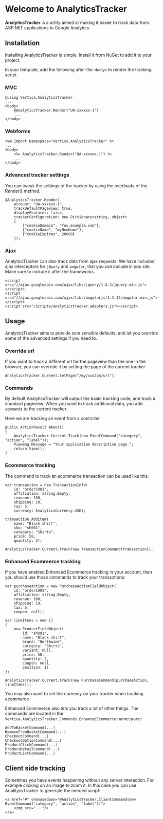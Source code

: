 # Welcome to AnalyticsTracker

**AnalyticsTracker** is a utility aimed at making it easier to track data from ASP.NET applications to Google Analytics

## Installation

Installing AnalyticsTracker is simple. Install it from NuGet to add it to your project.

In your template, add the following after the `<body>` to render the tracking script

### MVC

	@using Vertica.AnalyticsTracker
	...
	<body>
		@AnalyticsTracker.Render("UA-xxxxxx-1")
		...
	</body>

### Webforms

	<%@ Import Namespace="Vertica.AnalyticsTracker" %>
	...
	<body>
		<%= AnalyticsTracker.Render("UA-xxxxxx-1") %>
		...
	</body>

### Advanced tracker settings

You can tweak the settings of the tracker by using the overloads of the Render() method.

	@AnalyticsTracker.Render(
		account: "UA-xxxxxx-1",
		trackDefaultPageview: true,
		displayFeatures: false,
		trackerConfiguration: new Dictionary<string, object>
		{
			{"cookieDomain", "foo.example.com"},
			{"cookieName", "myNewName"},
			{"cookieExpires", 20000}
		});

### Ajax

AnalyticsTracker can also track data from ajax requests. We have included ajax interceptors for `jQuery` and `angular`, that you can include in you site. Make sure to include it after the frameworks.

	<script src="//ajax.googleapis.com/ajax/libs/jquery/1.8.3/jquery.min.js"></script>
	<script src="//ajax.googleapis.com/ajax/libs/angularjs/1.3.12/angular.min.js"></script>
	<script src="/Scripts/analyticstracker.adapters.js"></script>

## Usage

AnalyticsTracker aims to provide som sensible defaults, and let you override some of the advanced settings if you need to.

### Override url

If you want to track a different url for the pageview than the one in the browser, you can override it by setting the page of the current tracker

	AnalyticsTracker.Current.SetPage("/my/custom/url");

### Commands

By default AnalyticsTracker will output the basic tracking code, and track a standard pageview. When you want to track additional data, you add `commands` to the current tracker. 

Here we are tracking an event from a controller

	public ActionResult About()
	{
		AnalyticsTracker.Current.Track(new EventCommand("category", "action", "label"));
		ViewBag.Message = "Your application description page.";
		return View();
	}


### Ecommerce tracking

The command to track an ecommerce transaction can be used like this:

	var transaction = new TransactionInfo(
		id: "order1001", 
		affiliation: string.Empty, 
		revenue: 100, 
		shipping: 10, 
		tax: 5, 
		currency: AnalyticsCurrency.USD);

	transaction.AddItem(
		name: "Black shirt", 
		sku: "sh001", 
		category: "Shirts", 
		price: 50, 
		quantity: 2);

	AnalyticsTracker.Current.Track(new TransactionCommand(transaction));


### Enhanced Ecommerce tracking

If you have enabled Enhanced Ecommerce tracking in your account, then you should use those commands to track your transactions:

	var purchaseAction = new PurchaseActionFieldObject(
		id: "order1001",
		affiliation: string.Empty,
		revenue: 100,
		shipping: 10,
		tax: 5,
		coupon: null);

	var lineItems = new []
	{
		new ProductFieldObject(
			id: "sh001", 
			name: "Black shirt", 
			brand: "Northwind",
			category: "Shirts", 
			variant: null, 
			price: 50,
			quantity: 2, 
			coupon: null,
			position: 1)
	};
	
	AnalyticsTracker.Current.Track(new PurchaseCommand(purchaseAction, lineItems));

You may also want to set the currency on your tracker when tracking ecommerce

Enhanced Ecommerce also lets you track a lot of other things. The commands are located in the `Vertica.AnalyticsTracker.Commands.EnhancedEcommerce` namespace:

	AddToBasketCommand(...)
	RemoveFromBasketCommand(...)
	CheckoutCommand(...)
	CheckoutOptionCommand(...)
	ProductClickCommand(...)
	ProductDetailCommand(...)
	ProductListCommand(...)

## Client side tracking

Sometimes you have events happening without any server interaction. For example clicking on an image to zoom it. In this case you can use AnalitycsTracker to generate the needed script:


	<a href="#" onmousedown="@AnalyticsTracker.ClientCommand(new EventCommand("category", "action", "label"))">
		<img src="..."/>
	</a>

